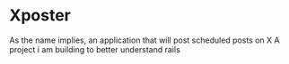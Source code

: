 # Xposter

As the name implies, an application that will post scheduled posts on X
A project i am building to better understand rails